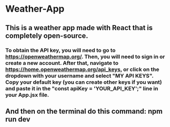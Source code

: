 # Weather-App
## This is a weather app made with React that is completely open-source.

### To obtain the API key, you will need to go to https://openweathermap.org/. Then, you will need to sign in or create a new account. After that, navigate to https://home.openweathermap.org/api_keys, or click on the dropdown with your username and select "MY API KEYS". Copy your default key (you can  create other keys if you want) and paste it in the "const apiKey = 'YOUR_API_KEY';" line in your App.jsx file.

## And then on the terminal do this command: npm run dev

